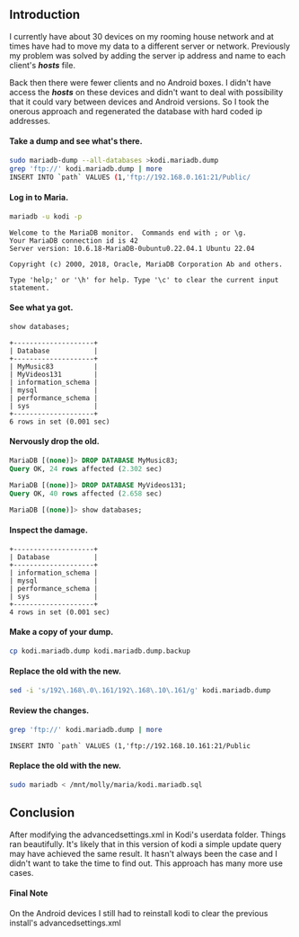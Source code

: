 ## Introduction
I currently have about 30 devices on my rooming house network and at times have had to move my data to a different server or network. Previously my problem was solved by adding the server ip address and name to each client's ***hosts*** file. 

Back then there were fewer clients and no Android boxes. I didn't have access the ***hosts*** on these devices and didn't want to deal with possibility that it could vary between devices and Android versions.  So I took the onerous approach and regenerated the database with hard coded ip addresses. 

#### Take a dump and see what's there.
```bash
sudo mariadb-dump --all-databases >kodi.mariadb.dump
grep 'ftp://' kodi.mariadb.dump | more
INSERT INTO `path` VALUES (1,'ftp://192.168.0.161:21/Public/
```
#### Log in to Maria.
```bash
mariadb -u kodi -p
```
```
Welcome to the MariaDB monitor.  Commands end with ; or \g.
Your MariaDB connection id is 42
Server version: 10.6.18-MariaDB-0ubuntu0.22.04.1 Ubuntu 22.04

Copyright (c) 2000, 2018, Oracle, MariaDB Corporation Ab and others.

Type 'help;' or '\h' for help. Type '\c' to clear the current input statement.
```
#### See what ya got.
```sql
show databases;
```
```
+--------------------+
| Database           |
+--------------------+
| MyMusic83          |
| MyVideos131        |
| information_schema |
| mysql              |
| performance_schema |
| sys                |
+--------------------+
6 rows in set (0.001 sec)
```
#### Nervously drop the old.
```sql
MariaDB [(none)]> DROP DATABASE MyMusic83;
Query OK, 24 rows affected (2.302 sec)

MariaDB [(none)]> DROP DATABASE MyVideos131;
Query OK, 40 rows affected (2.658 sec)

MariaDB [(none)]> show databases;
```
#### Inspect the damage.
```
+--------------------+
| Database           |
+--------------------+
| information_schema |
| mysql              |
| performance_schema |
| sys                |
+--------------------+
4 rows in set (0.001 sec)
```
#### Make a copy of your dump.
```bash
cp kodi.mariadb.dump kodi.mariadb.dump.backup
```
#### Replace the old with the new.
```bash
sed -i 's/192\.168\.0\.161/192\.168\.10\.161/g' kodi.mariadb.dump
```
#### Review the changes.
```bash
grep 'ftp://' kodi.mariadb.dump | more
```
```
INSERT INTO `path` VALUES (1,'ftp://192.168.10.161:21/Public
```
#### Replace the old with the new.
```bash
sudo mariadb < /mnt/molly/maria/kodi.mariadb.sql
```
## Conclusion
After modifying the advancedsettings.xml in Kodi's userdata folder. Things ran beautifully. It's likely that in this version of kodi a simple update query may have achieved the same result. It hasn't always been the case and I didn't want to take the time to find out. This approach has many more use cases.

#### Final Note
On the Android devices I still had to reinstall kodi to clear the previous install's advancedsettings.xml